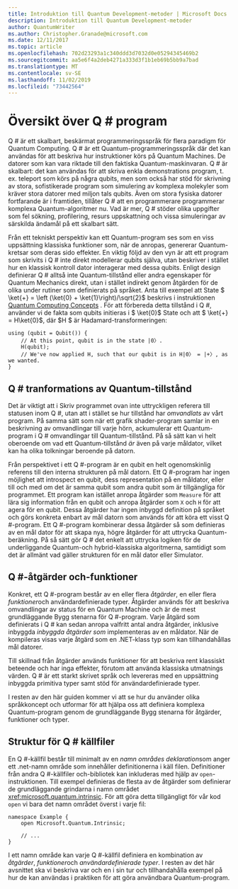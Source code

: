 ```yaml
---
title: Introduktion till Quantum Development-metoder | Microsoft Docs
description: Introduktion till Quantum Development-metoder
author: QuantumWriter
ms.author: Christopher.Granade@microsoft.com
ms.date: 12/11/2017
ms.topic: article
ms.openlocfilehash: 702d23293a1c340ddd3d7032d0e05294345469b2
ms.sourcegitcommit: aa5e6f4a2deb4271a333d3f1b1eb69b5bb9a7bad
ms.translationtype: MT
ms.contentlocale: sv-SE
ms.lasthandoff: 11/02/2019
ms.locfileid: "73442564"
---
```

# <a name="q-program-overview"></a>Översikt över Q # program

Q # är ett skalbart, beskärmat programmeringsspråk för flera paradigm för Quantum Computing. Q # är ett Quantum-programmeringsspråk där det kan användas för att beskriva hur instruktioner körs på Quantum Machines. De datorer som kan vara riktade till den faktiska Quantum-maskinvaran. Q # är skalbart: det kan användas för att skriva enkla demonstrations program, t. ex. teleport som körs på några qubits, men som också har stöd för skrivning av stora, sofistikerade program som simulering av komplexa molekyler som kräver stora datorer med miljon tals qubits. Även om stora fysiska datorer fortfarande är i framtiden, tillåter Q # att en programmerare programmerar komplexa Quantum-algoritmer nu. Vad är mer, Q # stöder olika uppgifter som fel sökning, profilering, resurs uppskattning och vissa simuleringar av särskilda ändamål på ett skalbart sätt. 

Från ett tekniskt perspektiv kan ett Quantum-program ses som en viss uppsättning klassiska funktioner som, när de anropas, genererar Quantum-kretsar som deras sido effekter. En viktig följd av den vyn är att ett program som skrivits i Q # inte direkt modellerar qubits själva, utan beskriver i stället hur en klassisk kontroll dator interagerar med dessa qubits.
Enligt design definierar Q # alltså inte Quantum-tillstånd eller andra egenskaper för Quantum Mechanics direkt, utan i stället indirekt genom åtgärden för de olika under rutiner som definierats på språket.
Anta till exempel att State $ \ket{+} = \left (\ket{0} + \ket{1}\right)/\sqrt{2}$ beskrivs i instruktionen [Quantum Computing Concepts](xref:microsoft.quantum.concepts.intro) .
För att förbereda detta tillstånd i Q #, använder vi de fakta som qubits initieras i $ \ket{0}$ State och att $ \ket{+} = H\ket{0}$, där $H $ är Hadamard-transformeringen:

```qsharp
using (qubit = Qubit()) {
    // At this point, qubit is in the state |0〉.
    H(qubit);
    // We've now applied H, such that our qubit is in H|0〉 = |+〉, as we wanted.
}
```
## <a name="q-tranformations-of-quantum-states"></a>Q # tranformations av Quantum-tillstånd

Det är viktigt att i Skriv programmet ovan inte uttryckligen referera till statusen inom Q #, utan att i stället se hur tillstånd har *omvandlats* av vårt program.
På samma sätt som när ett grafik shader-program samlar in en beskrivning av omvandlingar till varje hörn, ackumulerar ett Quantum-program i Q # omvandlingar till Quantum-tillstånd.
På så sätt kan vi helt oberoende om vad ett Quantum-tillstånd *är* även på varje måldator, vilket kan ha olika tolkningar beroende på datorn. 

Från perspektivet i ett Q #-program är en qubit en helt ogenomskinlig referens till den interna strukturen på mål datorn.
Ett Q #-program har ingen möjlighet att introspect en qubit, dess representation på en måldator, eller till och med om det är samma qubit som andra qubit som är tillgängliga för programmet.
Ett program kan istället anropa åtgärder som `Measure` för att lära sig information från en qubit och anropa åtgärder som `X` och `H` för att agera för en qubit.
Dessa åtgärder har ingen inbyggd definition på språket och görs konkreta enbart av mål datorn som används för att köra ett visst Q #-program.
Ett Q #-program kombinerar dessa åtgärder så som definieras av en mål dator för att skapa nya, högre åtgärder för att uttrycka Quantum-beräkning.
På så sätt gör Q # det enkelt att uttrycka logiken för de underliggande Quantum-och hybrid-klassiska algoritmerna, samtidigt som det är allmänt vad gäller strukturen för en mål dator eller Simulator.

## <a name="q-operations-and-functions"></a>Q #-åtgärder och-funktioner

Konkret, ett Q #-program består av en eller flera *åtgärder*, en eller flera *funktioner*och användardefinierade typer. Åtgärder används för att beskriva omvandlingar av status för en Quantum Machine och är de mest grundläggande Bygg stenarna för Q #-program. Varje åtgärd som definierats i Q # kan sedan anropa valfritt antal andra åtgärder, inklusive inbyggda *inbyggda åtgärder som* implementeras av en måldator.
När de kompileras visas varje åtgärd som en .NET-klass typ som kan tillhandahållas mål datorer.

Till skillnad från åtgärder används funktioner för att beskriva rent klassiskt beteende och har inga effekter, förutom att använda klassiska utmatnings värden. Q # är ett starkt skrivet språk och levereras med en uppsättning inbyggda primitiva typer samt stöd för användardefinierade typer. 

I resten av den här guiden kommer vi att se hur du använder olika språkkoncept och utformar för att hjälpa oss att definiera komplexa Quantum-program genom de grundläggande Bygg stenarna för åtgärder, funktioner och typer. 

## <a name="structure-of-q-source-files"></a>Struktur för Q # källfiler

En Q #-källfil består till minimalt av en *namn områdes deklaration*som anger ett .net-namn område som innehåller definitionerna i käll filen.
Definitioner från andra Q #-källfiler och-bibliotek kan inkluderas med hjälp av `open`-instruktionen.
Till exempel definieras de flesta av de åtgärder som definierar de grundläggande grindarna i namn området <xref:microsoft.quantum.intrinsic>.
För att göra detta tillgängligt för vår kod `open` vi bara det namn området överst i varje fil:

```qsharp
namespace Example {
    open Microsoft.Quantum.Intrinsic;

    // ...
}
```

I ett namn område kan varje Q #-källfil definiera en kombination av *åtgärder*, *funktioner*och *användardefinierade typer*.
I resten av det här avsnittet ska vi beskriva var och en i sin tur och tillhandahålla exempel på hur de kan användas i praktiken för att göra användbara Quantum-program.
